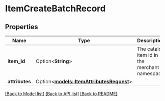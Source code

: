 # ItemCreateBatchRecord

## Properties

Name | Type | Description | Notes
------------ | ------------- | ------------- | -------------
**item_id** | Option<**String**> | The catalog item id in the merchant namespace | [optional]
**attributes** | Option<[**models::ItemAttributesRequest**](ItemAttributesRequest.md)> |  | [optional]

[[Back to Model list]](../README.md#documentation-for-models) [[Back to API list]](../README.md#documentation-for-api-endpoints) [[Back to README]](../README.md)


